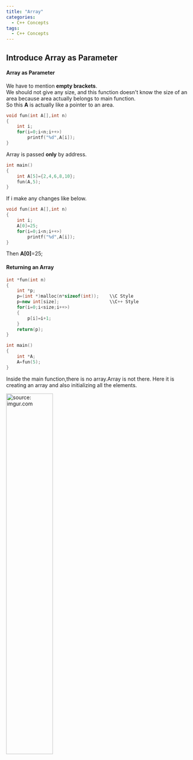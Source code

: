 ```yaml
---
title: "Array"
categories:
  - C++ Concepts
tags:
  - C++ Concepts
---
```

## Introduce Array as Parameter

#### Array as Parameter  
We have to mention **empty brackets**.  
We should not give any size, and this function doesn't know the size of an area because area actually belongs to main function.  
So this **A** is actually like a pointer to an area.
```cpp
void fun(int A[],int n)
{
    int i;
    for(i=0;i<n;i++>)
        printf("%d",A[i]);
}
```
Array is passed **only** by address.
```cpp
int main()
{
    int A[5]={2,4,6,8,10};
    fun(A,5);
}
```
If i make any changes like below.
```cpp
void fun(int A[],int n)
{
    int i;
    A[0]=25;
    for(i=0;i<n;i++>)
        printf("%d",A[i]);
}
```
Then **A[0]**=25;

#### Returning an Array
```cpp
int *fun(int n)
{
    int *p;
    p=(int *)malloc(n*sizeof(int));    \\C Style
    p=new int[size];                   \\C++ Style
    for(i=0;i<size;i++>)
    {
        p[i]=i+1;
    }
    return(p);
}
```
```cpp
int main()
{
    int *A;
    A=fun(5);
}
```
Inside the main function,there is no array.Array is not there.
Here it is creating an array and also initializing all the elements.  

<img src="https://i.imgur.com/z54lkmq.jpg" title="source: imgur.com" height="50%" width="50%">
